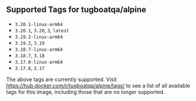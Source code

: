 ## Supported Tags for tugboatqa/alpine

* `3.20.1-linux-arm64`
* `3.20.1`, `3.20`, `3`, `latest`
* `3.19.2-linux-arm64`
* `3.19.2`, `3.19`
* `3.18.7-linux-arm64`
* `3.18.7`, `3.18`
* `3.17.8-linux-arm64`
* `3.17.8`, `3.17`

The above tags are currently supported. Visit https://hub.docker.com/r/tugboatqa/alpine/tags/ to see a list of all available tags for this image, including those that are no longer supported.
